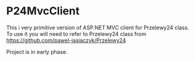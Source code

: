 # P24MvcClient

This i very primitive version of ASP.NET MVC client for Przelewy24 class.
To use it you will need to refer to Przelewy24 class from https://github.com/pawel-jasiaczyk/Przelewy24

Project is in early phase.
